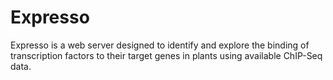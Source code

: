 # Expresso
Expresso is a web server designed to identify and explore the binding of transcription factors to their target genes in plants using available ChIP-Seq data.
